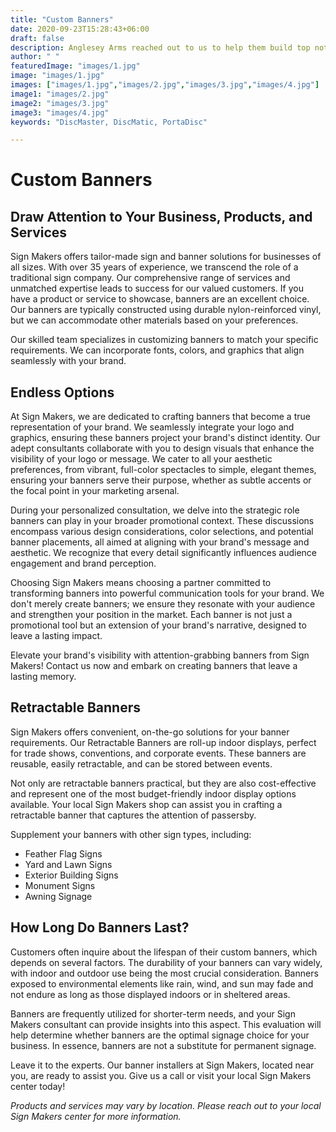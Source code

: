 ```yaml
---
title: "Custom Banners"
date: 2020-09-23T15:28:43+06:00
draft: false
description: Anglesey Arms reached out to us to help them build top notch sign boards for their business
author: " "
featuredImage: "images/1.jpg"
image: "images/1.jpg"
images: ["images/1.jpg","images/2.jpg","images/3.jpg","images/4.jpg"]
image1: "images/2.jpg"
image2: "images/3.jpg"
image3: "images/4.jpg"
keywords: "DiscMaster, DiscMatic, PortaDisc"

---
```


# Custom Banners
## Draw Attention to Your Business, Products, and Services

Sign Makers offers tailor-made sign and banner solutions for businesses of all sizes. With over 35 years of experience, we transcend the role of a traditional sign company. Our comprehensive range of services and unmatched expertise leads to success for our valued customers. If you have a product or service to showcase, banners are an excellent choice. Our banners are typically constructed using durable nylon-reinforced vinyl, but we can accommodate other materials based on your preferences.

Our skilled team specializes in customizing banners to match your specific requirements. We can incorporate fonts, colors, and graphics that align seamlessly with your brand.

## Endless Options

At Sign Makers, we are dedicated to crafting banners that become a true representation of your brand. We seamlessly integrate your logo and graphics, ensuring these banners project your brand's distinct identity. Our adept consultants collaborate with you to design visuals that enhance the visibility of your logo or message. We cater to all your aesthetic preferences, from vibrant, full-color spectacles to simple, elegant themes, ensuring your banners serve their purpose, whether as subtle accents or the focal point in your marketing arsenal.

During your personalized consultation, we delve into the strategic role banners can play in your broader promotional context. These discussions encompass various design considerations, color selections, and potential banner placements, all aimed at aligning with your brand's message and aesthetic. We recognize that every detail significantly influences audience engagement and brand perception.

Choosing Sign Makers means choosing a partner committed to transforming banners into powerful communication tools for your brand. We don't merely create banners; we ensure they resonate with your audience and strengthen your position in the market. Each banner is not just a promotional tool but an extension of your brand's narrative, designed to leave a lasting impact.

Elevate your brand's visibility with attention-grabbing banners from Sign Makers! Contact us now and embark on creating banners that leave a lasting memory.

## Retractable Banners

Sign Makers offers convenient, on-the-go solutions for your banner requirements. Our Retractable Banners are roll-up indoor displays, perfect for trade shows, conventions, and corporate events. These banners are reusable, easily retractable, and can be stored between events.

Not only are retractable banners practical, but they are also cost-effective and represent one of the most budget-friendly indoor display options available. Your local Sign Makers shop can assist you in crafting a retractable banner that captures the attention of passersby.

Supplement your banners with other sign types, including:

- Feather Flag Signs
- Yard and Lawn Signs
- Exterior Building Signs
- Monument Signs
- Awning Signage

## How Long Do Banners Last?

Customers often inquire about the lifespan of their custom banners, which depends on several factors. The durability of your banners can vary widely, with indoor and outdoor use being the most crucial consideration. Banners exposed to environmental elements like rain, wind, and sun may fade and not endure as long as those displayed indoors or in sheltered areas.

Banners are frequently utilized for shorter-term needs, and your Sign Makers consultant can provide insights into this aspect. This evaluation will help determine whether banners are the optimal signage choice for your business. In essence, banners are not a substitute for permanent signage.

Leave it to the experts. Our banner installers at Sign Makers, located near you, are ready to assist you. Give us a call or visit your local Sign Makers center today!

*Products and services may vary by location. Please reach out to your local Sign Makers center for more information.*
